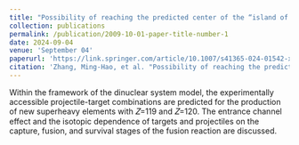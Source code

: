 ```yaml
---
title: "Possibility of reaching the predicted center of the “island of stability” via the radioactive beam-induced fusion reactions"
collection: publications
permalink: /publication/2009-10-01-paper-title-number-1
date: 2024-09-04
venue: 'September 04'
paperurl: 'https://link.springer.com/article/10.1007/s41365-024-01542-x'
citation: 'Zhang, Ming-Hao, et al. "Possibility of reaching the predicted center of the “island of stability” via the radioactive beam-induced fusion reactions."  Nuclear Science and Techniques 109.1 (2024): 014622.'
---
```


Within the framework of the dinuclear system model, the experimentally accessible projectile-target combinations are predicted for the production of new superheavy elements with 𝑍=119 and 𝑍=120. The entrance channel effect and the isotopic dependence of targets and projectiles on the capture, fusion, and survival stages of the fusion reaction are discussed.
